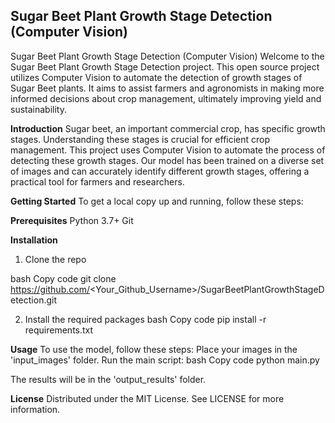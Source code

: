 ## Sugar Beet Plant Growth Stage Detection (Computer Vision)

Sugar Beet Plant Growth Stage Detection (Computer Vision)
Welcome to the Sugar Beet Plant Growth Stage Detection project. This open source project utilizes Computer Vision to automate the detection of growth stages of Sugar Beet plants. It aims to assist farmers and agronomists in making more informed decisions about crop management, ultimately improving yield and sustainability.

**Introduction**
Sugar beet, an important commercial crop, has specific growth stages. Understanding these stages is crucial for efficient crop management. This project uses Computer Vision to automate the process of detecting these growth stages. Our model has been trained on a diverse set of images and can accurately identify different growth stages, offering a practical tool for farmers and researchers.

**Getting Started**
To get a local copy up and running, follow these steps:

**Prerequisites**
Python 3.7+
Git

**Installation**
1. Clone the repo

bash
Copy code
git clone https://github.com/<Your_Github_Username>/SugarBeetPlantGrowthStageDetection.git

2. Install the required packages
bash
Copy code
pip install -r requirements.txt

**Usage**
To use the model, follow these steps:
Place your images in the 'input_images' folder.
Run the main script:
bash
Copy code
python main.py

The results will be in the 'output_results' folder.

**License**
Distributed under the MIT License. See LICENSE for more information.
